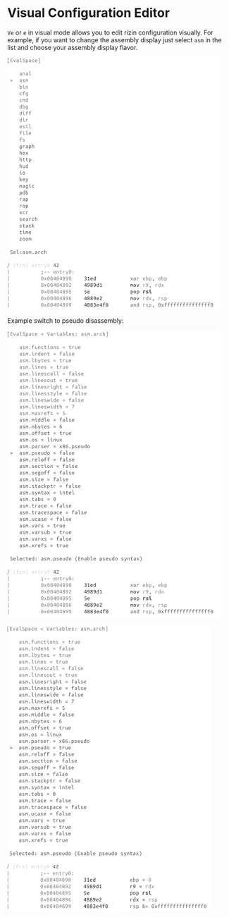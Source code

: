 # Visual Configuration Editor

`Ve` or `e` in visual mode allows you to edit rizin configuration visually.
For example, if you want to change the assembly display just select `asm` in the list and choose your assembly display flavor.

![First Select asm](select_asm.png)

Example switch to pseudo disassembly:

![Pseudo disassembly disabled](pseudo_disable.png)

![Pseudo disassembly enabled](pseudo_enable.png)
